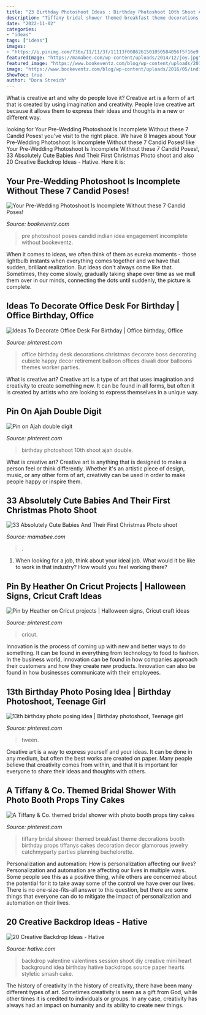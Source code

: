 ```yaml
---
title: "23 Birthday Photoshoot Ideas : Birthday Photoshoot 10th Shoot Ajah Double"
description: "Tiffany bridal shower themed breakfast theme decorations booth birthday props tiffanys cakes decoration decor glamorous jewelry catchmyparty parties planning bachelorette"
date: "2022-11-02"
categories:
- "ideas"
tags: ["ideas"]
images:
- "https://i.pinimg.com/736x/11/11/3f/11113f0086261501050584056f5f16e9.jpg"
featuredImage: "https://mamabee.com/wp-content/uploads/2014/12/joy.jpg"
featured_image: "https://www.bookeventz.com/blog/wp-content/uploads/2016/05/indian-engagement-photo-idea.jpg"
image: "https://www.bookeventz.com/blog/wp-content/uploads/2016/05/indian-engagement-photo-idea.jpg"
ShowToc: true
author: "Dora Streich"
---
```



What is creative art and why do people love it?
Creative art is a form of art that is created by using imagination and creativity. People love creative art because it allows them to express their ideas and thoughts in a new or different way.

	

		
looking for Your Pre-Wedding Photoshoot Is Incomplete Without these 7 Candid Poses! you've visit to the right place. We have 8 Images about Your Pre-Wedding Photoshoot Is Incomplete Without these 7 Candid Poses! like Your Pre-Wedding Photoshoot Is Incomplete Without these 7 Candid Poses!, 33 Absolutely Cute Babies And Their First Christmas Photo shoot and also 20 Creative Backdrop Ideas - Hative. Here it is:
		
    
## Your Pre-Wedding Photoshoot Is Incomplete Without These 7 Candid Poses!

<img loading=lazy src="https://www.bookeventz.com/blog/wp-content/uploads/2016/05/indian-engagement-photo-idea.jpg" onerror="this.onerror=null;this.src='https://tse3.mm.bing.net/th?id=OIP.XEh5z_obOtn-E5Nd1dLIMQHaE7&amp;pid=15.1';" alt="Your Pre-Wedding Photoshoot Is Incomplete Without these 7 Candid Poses!">

_Source: bookeventz.com_

>pre photoshoot poses candid indian idea engagement incomplete without bookeventz. 

	

When it comes to ideas, we often think of them as eureka moments - those lightbulb instants when everything comes together and we have that sudden, brilliant realization. But ideas don't always come like that. Sometimes, they come slowly, gradually taking shape over time as we mull them over in our minds, connecting the dots until suddenly, the picture is complete.

    
## Ideas To Decorate Office Desk For Birthday | Office Birthday, Office

<img loading=lazy src="https://i.pinimg.com/736x/11/11/3f/11113f0086261501050584056f5f16e9.jpg" onerror="this.onerror=null;this.src='https://tse3.mm.bing.net/th?id=OIP.S1TqniNBW8WilM3rKA1q4wHaJ3&amp;pid=15.1';" alt="Ideas To Decorate Office Desk For Birthday | Office birthday, Office">

_Source: pinterest.com_

>office birthday desk decorations christmas decorate boss decorating cubicle happy decor retirement balloon offices diwali door balloons themes worker parties. 

	

What is creative art?
Creative art is a type of art that uses imagination and creativity to create something new. It can be found in all forms, but often it is created by artists who are looking to express themselves in a unique way.

    
## Pin On Ajah Double Digit

<img loading=lazy src="https://i.pinimg.com/736x/fc/28/94/fc28942d134e5c6f5451a80bac992e26.jpg" onerror="this.onerror=null;this.src='https://tse2.mm.bing.net/th?id=OIP.UMLJDlIPOeQyYqF0Ipcj3wHaJ5&amp;pid=15.1';" alt="Pin on Ajah double digit">

_Source: pinterest.com_

>birthday photoshoot 10th shoot ajah double. 

	

What is creative art?
Creative art is anything that is designed to make a person feel or think differently. Whether it's an artistic piece of design, music, or any other form of art, creativity can be used in order to make people happy or inspire them.

    
## 33 Absolutely Cute Babies And Their First Christmas Photo Shoot

<img loading=lazy src="https://mamabee.com/wp-content/uploads/2014/12/joy.jpg" onerror="this.onerror=null;this.src='https://tse2.mm.bing.net/th?id=OIP.mOJMZ9mIKTW0Iz4eqOYFwAHaLT&amp;pid=15.1';" alt="33 Absolutely Cute Babies And Their First Christmas Photo shoot">

_Source: mamabee.com_

>. 

	

1) When looking for a job, think about your ideal job. What would it be like to work in that industry? How would you feel working there?

    
## Pin By Heather On Cricut Projects | Halloween Signs, Cricut Craft Ideas

<img loading=lazy src="https://i.pinimg.com/736x/24/d5/e4/24d5e42010e20b1b12c14abdb1b83aa3.jpg" onerror="this.onerror=null;this.src='https://tse4.mm.bing.net/th?id=OIP.ILOCvT97VzYxzVnVi5lK4AHaJ4&amp;pid=15.1';" alt="Pin by Heather on Cricut projects | Halloween signs, Cricut craft ideas">

_Source: pinterest.com_

>cricut. 

	

Innovation is the process of coming up with new and better ways to do something. It can be found in everything from technology to food to fashion. In the business world, innovation can be found in how companies approach their customers and how they create new products. Innovation can also be found in how businesses communicate with their employees.

    
## 13th Birthday Photo Posing Idea | Birthday Photoshoot, Teenage Girl

<img loading=lazy src="https://i.pinimg.com/736x/20/b3/28/20b328f8b382c325995ccd1202eb16fd.jpg" onerror="this.onerror=null;this.src='https://tse2.mm.bing.net/th?id=OIP.IZMD5A0QBQs_zKASLSwyCwHaLJ&amp;pid=15.1';" alt="13th birthday photo posing idea | Birthday photoshoot, Teenage girl">

_Source: pinterest.com_

>tween. 

	

Creative art is a way to express yourself and your ideas. It can be done in any medium, but often the best works are created on paper. Many people believe that creativity comes from within, and that it is important for everyone to share their ideas and thoughts with others.

    
## A Tiffany &amp; Co. Themed Bridal Shower With Photo Booth Props Tiny Cakes

<img loading=lazy src="https://i.pinimg.com/736x/e4/49/68/e44968f990189e7a0c96d04a7b0c5d94.jpg" onerror="this.onerror=null;this.src='https://tse4.mm.bing.net/th?id=OIP.VExGdnfKAR--ft2_5pauiwHaOy&amp;pid=15.1';" alt="A Tiffany &amp; Co. themed bridal shower with photo booth props tiny cakes">

_Source: pinterest.com_

>tiffany bridal shower themed breakfast theme decorations booth birthday props tiffanys cakes decoration decor glamorous jewelry catchmyparty parties planning bachelorette. 

	

Personalization and automation: How is personalization affecting our lives?
Personalization and automation are affecting our lives in multiple ways. Some people see this as a positive thing, while others are concerned about the potential for it to take away some of the control we have over our lives. There is no one-size-fits-all answer to this question, but there are some things that everyone can do to mitigate the impact of personalization and automation on their lives.

    
## 20 Creative Backdrop Ideas - Hative

<img loading=lazy src="https://hative.com/wp-content/uploads/2014/12/backdrop-ideas/10-creative-backdrop-ideas.jpg" onerror="this.onerror=null;this.src='https://tse3.mm.bing.net/th?id=OIP.uNUmSlDfdLBlWMhahRNitgHaLH&amp;pid=15.1';" alt="20 Creative Backdrop Ideas - Hative">

_Source: hative.com_

>backdrop valentine valentines session shoot diy creative mini heart background idea birthday hative backdrops source paper hearts styletic smash cake. 

	

The history of creativity
In the history of creativity, there have been many different types of art. Sometimes creativity is seen as a gift from God, while other times it is credited to individuals or groups. In any case, creativity has always had an impact on humanity and its ability to create new things.

